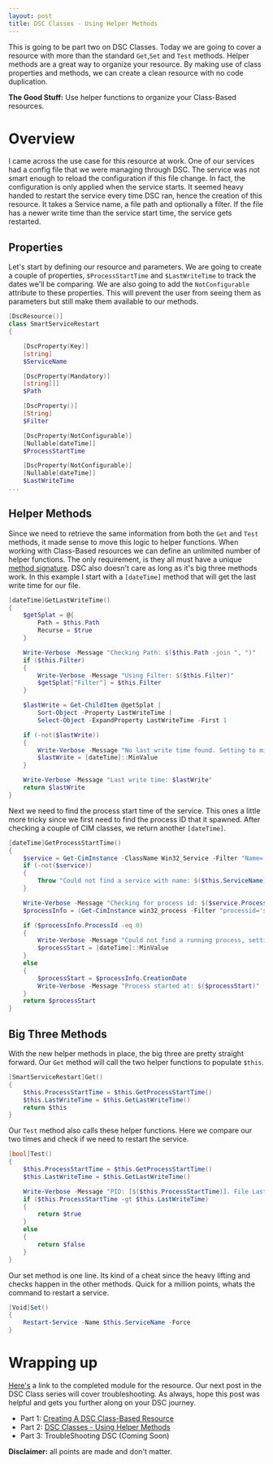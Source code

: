 ```yaml
---
layout: post
title: DSC Classes - Using Helper Methods
---
```

This is going to be part two on DSC Classes.
Today we are going to cover a resource with more than the standard ```Get```,```Set``` and ```Test``` methods.
Helper methods are a great way to organize your resource.
By making use of class properties and methods, we can create a clean resource with no code duplication.

**The Good Stuff:**
Use helper functions to organize your Class-Based resources.
<!-- more -->

# Overview

I came across the use case for this resource at work.
One of our services had a config file that we were managing through DSC.
The service was not smart enough to reload the configuration if this file change.
In fact, the configuration is only applied when the service starts.
It seemed heavy handed to restart the service every time DSC ran, hence the creation of this resource.
It takes a Service name, a file path and optionally a filter.
If the file has a newer write time than the service start time, the service gets restarted.

## Properties

Let's start by defining our resource and parameters.
We are going to create a couple of properties, ```$ProcessStartTime``` and ```$LastWriteTime```  to track the dates we'll be comparing.
We are also going to add the ```NotConfigurable``` attribute to these properties.
This will prevent the user from seeing them as parameters but still make them available to our methods.

```powershell
[DscResource()]
class SmartServiceRestart
{

    [DscProperty(Key)]
    [string]
    $ServiceName

    [DscProperty(Mandatory)]
    [string[]]
    $Path

    [DscProperty()]
    [String]
    $Filter

    [DscProperty(NotConfigurable)]
    [Nullable[dateTime]]
    $ProcessStartTime

    [DscProperty(NotConfigurable)]
    [Nullable[dateTime]]
    $LastWriteTime
...
```

## Helper Methods

Since we need to retrieve the same information from both the ```Get``` and ```Test``` methods, it made sense to move this logic to helper functions.
When working with Class-Based resources we can define an unlimited number of helper functions.
The only requirement, is they all must have a unique [method signature](http://overpoweredshell.com/Introduction-to-PowerShell-Classes/#method-signature).
DSC also doesn't care as long as it's big three methods work.
In this example I start with a ```[dateTime]``` method that will get the last write time for our file.

```powershell
[dateTime]GetLastWriteTime()
{
    $getSplat = @{
        Path = $this.Path
        Recurse = $true
    }

    Write-Verbose -Message "Checking Path: $($this.Path -join ", ")"
    if ($this.Filter)
    {
        Write-Verbose -Message "Using Filter: $($this.Filter)"
        $getSplat["Filter"] = $this.Filter
    }

    $lastWrite = Get-ChildItem @getSplat |
        Sort-Object -Property LastWriteTime |
        Select-Object -ExpandProperty LastWriteTime -First 1

    if (-not($lastWrite))
    {
        Write-Verbose -Message "No last write time found. Setting to min date"
        $lastWrite = [dateTime]::MinValue
    }

    Write-Verbose -Message "Last write time: $lastWrite"
    return $lastWrite
}
```

Next we need to find the process start time of the service.
This ones a little more tricky since we first need to find the process ID that it spawned.
After checking a couple of CIM classes, we return another ```[dateTime]```.

```powershell
[dateTime]GetProcessStartTime()
{
    $service = Get-CimInstance -ClassName Win32_Service -Filter "Name='$($this.ServiceName)'" -ErrorAction Stop
    if (-not($service))
    {
        Throw "Could not find a service with name: $($this.ServiceName)"
    }

    Write-Verbose -Message "Checking for process id: $($service.ProcessId)"
    $processInfo = (Get-CimInstance win32_process -Filter "processid='$($service.ProcessId)'")

    if ($processInfo.ProcessId -eq 0)
    {
        Write-Verbose -Message "Could not find a running process, setting start time to min date value"
        $processStart = [dateTime]::MinValue
    }
    else
    {
        $processStart = $processInfo.CreationDate
        Write-Verbose -Message "Process started at: $($processStart)"
    }
    return $processStart
}
```

## Big Three Methods

With the new helper methods in place, the big three are pretty straight forward.
Our ```Get``` method will call the two helper functions to populate ```$this```.

```powershell
[SmartServiceRestart]Get()
{
    $this.ProcessStartTime = $this.GetProcessStartTime()
    $this.LastWriteTime = $this.GetLastWriteTime()
    return $this
}
```

Our ```Test``` method also calls these helper functions.
Here we compare our two times and check if we need to restart the service.

```powershell
[bool]Test()
{
    $this.ProcessStartTime = $this.GetProcessStartTime()
    $this.LastWriteTime = $this.GetLastWriteTime()

    Write-Verbose -Message "PID: [$($this.ProcessStartTime)]. File Last Write Time: [$($this.LastWriteTime)]"
    if ($this.ProcessStartTime -gt $this.LastWriteTime)
    {
        return $true
    }
    else
    {
        return $false
    }
}
```

Our set method is one line.
Its kind of a cheat since the heavy lifting and checks happen in the other methods.
Quick for a million points, whats the command to restart a service.

```powershell
[Void]Set()
{
    Restart-Service -Name $this.ServiceName -Force
}
```

# Wrapping up

[Here's](https://github.com/dchristian3188/Main/tree/master/DSC/SmartServiceRestart) a link to the completed module for the resource.
Our next post in the DSC Class series will cover troubleshooting.
As always, hope this post was helpful and gets you further along on your DSC journey.

* Part 1: [Creating A DSC Class-Based Resource](http://overpoweredshell.com/Creating-A-DSC-Class-Based-Resource/)
* Part 2: [DSC Classes - Using Helper Methods](http://overpoweredshell.com/DSC-Classes-Using-Helper-Methods/)
* Part 3: TroubleShooting DSC (Coming Soon)

**Disclaimer:** all points are made and don't matter.
